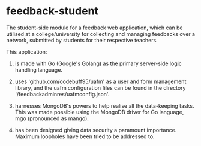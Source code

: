 # feedback-student

The student-side module for a feedback web application, which can be utilised at a college/university for collecting and managing feedbacks over a network, submitted by students for their respective teachers.

This application:

1. is made with Go (Google's Golang) as the primary server-side logic handling language.

2. uses 'github.com/codebuff95/uafm' as a user and form management library, and the uafm configuration files can be found in the directory '/feedbackadminres/uafmconfig.json'.

3. harnesses MongoDB's powers to help realise all the data-keeping tasks. This was made possible using the MongoDB driver for Go language, mgo (pronounced as mango).

4. has been designed giving data security a paramount importance. Maximum loopholes have been tried to be addressed to.
